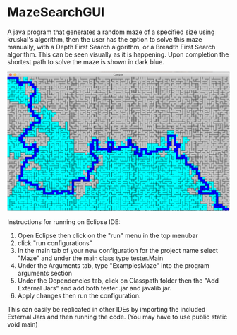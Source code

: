 # MazeSearchGUI
A java program that generates a random maze of a specified size using kruskal's algorithm,
then the user has the option to solve this maze manually, with a Depth First Search algorithm, or a Breadth First Search algorithm. 
This can be seen visually as it is happening. Upon completion the shortest path to solve the maze is shown in dark blue. 

![Image of Solved Maze](https://github.com/JWriter20/MazeSearchGUI/blob/main/solvedMaze.png)

Instructions for running on Eclipse IDE:

1. Open Eclipse then click on the "run" menu in the top menubar
2. click "run configurations"
3. In the main tab of your new configuration for the project name select "Maze" and under the main class type tester.Main
4. Under the Arguments tab, type "ExamplesMaze" into the program arguments section 
5. Under the Dependencies tab, click on Classpath folder then the "Add External Jars" and add both tester..jar and javalib.jar.
6. Apply changes then run the configuration.

This can easily be replicated in other IDEs by importing the included External Jars and then running the code. (You may have to use public static void main)
